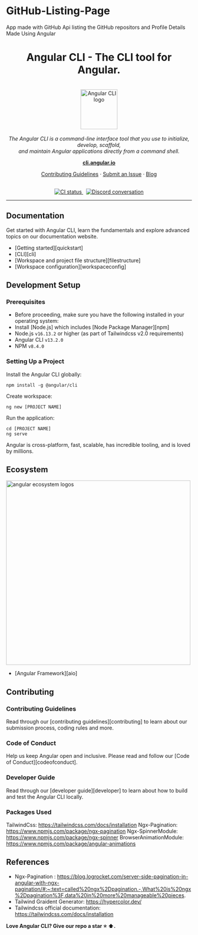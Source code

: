 # GitHub-Listing-Page
App made with GitHub Api listing the GitHub repositors and Profile Details Made  Using Angular
<!--
  BEFORE UPDATING THIS FILE, READ THIS.

  This file is automatically generated during release. It is important for you to not update
  README directly.

  - If you need to change the content, update `scripts/templates/readme.ejs`
  - If you need to add/remove a package or a link, update the .monorepo.json file instead.

  Any changes to README.md directly will result in a failure on CI.
-->

<h1 align="center">Angular CLI - The CLI tool for Angular.</h1>

<p align="center">
  <br>
  <img src="/docs/images/angular-cli-logo.png" alt="Angular CLI logo" width="100px" height="108px"/>
  <br><br>
  <i>The Angular CLI is a command-line interface tool that you use to initialize, develop, scaffold, 
    <br>and maintain Angular applications directly from a command shell.</i>
  <br>
</p>

<p align="center">
  <a href="https://cli.angular.io"><strong>cli.angular.io</strong></a>
  <br>
</p>

<p align="center">
  <a href="CONTRIBUTING.md">Contributing Guidelines</a>
  ·
  <a href="https://github.com/angular/angular-cli/issues">Submit an Issue</a>
  ·
  <a href="https://blog.angular.io/">Blog</a>
  <br>
  <br>
</p>

<p align="center">
  <a href="https://circleci.com/gh/angular/workflows/angular-cli/tree/master">
    <img src="https://img.shields.io/circleci/build/github/angular/angular-cli/master.svg?logo=circleci&logoColor=fff&label=CircleCI" alt="CI status" />
  </a>&nbsp;
  <a href="https://discord.gg/angular">
    <img src="https://img.shields.io/discord/463752820026376202.svg?logo=discord&logoColor=fff&label=Discord&color=7389d8" alt="Discord conversation" />
  </a>
</p>

<hr>

## Documentation

Get started with Angular CLI, learn the fundamentals and explore advanced topics on our documentation website.

- [Getting started][quickstart]
- [CLI][cli]
- [Workspace and project file structure][filestructure]
- [Workspace configuration][workspaceconfig]

## Development Setup


### Prerequisites
- Before proceeding, make sure you have the following installed in your operating system:
- Install [Node.js] which includes [Node Package Manager][npm]
- Node.js `v16.13.2` or higher (as part of Tailwindcss v2.0 requirements)
- Angular CLI `v13.2.0`
- NPM `v8.4.0`

### Setting Up a Project

Install the Angular CLI globally:

```
npm install -g @angular/cli
```

Create workspace:

```
ng new [PROJECT NAME]
```

Run the application:

```
cd [PROJECT NAME]
ng serve
```

Angular is cross-platform, fast, scalable, has incredible tooling, and is loved by millions.


## Ecosystem

<p>
  <img src="/docs/images/angular-ecosystem-logos.png" alt="angular ecosystem logos" width="500px" height="auto">
</p>

- [Angular Framework][aio]


## Contributing

### Contributing Guidelines

Read through our [contributing guidelines][contributing] to learn about our submission process, coding rules and more.


### Code of Conduct

Help us keep Angular open and inclusive. Please read and follow our [Code of Conduct][codeofconduct].

### Developer Guide

Read through our [developer guide][developer] to learn about how to build and test the Angular CLI locally.



### Packages Used
TailwindCss: https://tailwindcss.com/docs/installation
Ngx-Pagination: https://www.npmjs.com/package/ngx-pagination
Ngx-SpinnerModule: https://www.npmjs.com/package/ngx-spinner
BrowserAnimationModule: https://www.npmjs.com/package/angular-animations


## References
- Ngx-Pagination : https://blog.logrocket.com/server-side-pagination-in-angular-with-ngx-pagination/#:~:text=called%20ngx%2Dpagination.-,What%20is%20ngx%2Dpagination%3F,data%20in%20more%20manageable%20pieces.
- Tailwind Graident Generator: https://hypercolor.dev/
- Tailwindcss official documentation: https://tailwindcss.com/docs/installation




**Love Angular CLI? Give our repo a star :star: :arrow_up:.**

